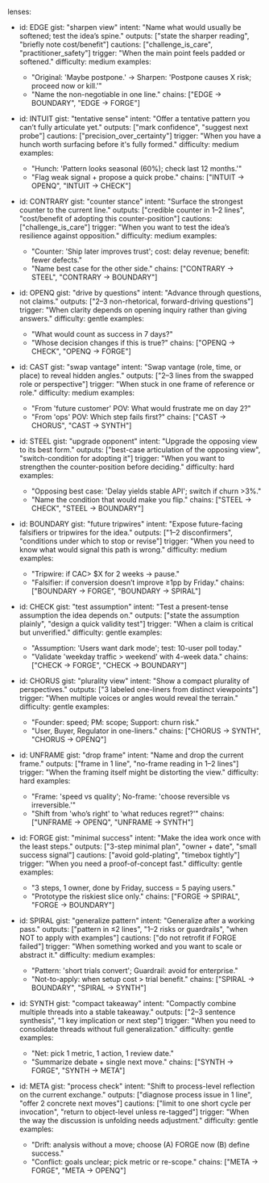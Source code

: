 lenses:
  - id: EDGE
    gist: "sharpen view"
    intent: "Name what would usually be softened; test the idea’s spine."
    outputs: ["state the sharper reading", "briefly note cost/benefit"]
    cautions: ["challenge_is_care", "practitioner_safety"]
    trigger: "When the main point feels padded or softened."
    difficulty: medium
    examples:
      - "Original: 'Maybe postpone.' → Sharpen: 'Postpone causes X risk; proceed now or kill.'"
      - "Name the non-negotiable in one line."
    chains: ["EDGE → BOUNDARY", "EDGE → FORGE"]

  - id: INTUIT
    gist: "tentative sense"
    intent: "Offer a tentative pattern you can’t fully articulate yet."
    outputs: ["mark confidence", "suggest next probe"]
    cautions: ["precision_over_certainty"]
    trigger: "When you have a hunch worth surfacing before it's fully formed."
    difficulty: medium
    examples:
      - "Hunch: 'Pattern looks seasonal (60%); check last 12 months.'"
      - "Flag weak signal + propose a quick probe."
    chains: ["INTUIT → OPENQ", "INTUIT → CHECK"]

  - id: CONTRARY
    gist: "counter stance"
    intent: "Surface the strongest counter to the current line."
    outputs: ["credible counter in 1–2 lines", "cost/benefit of adopting this counter-position"]
    cautions: ["challenge_is_care"]
    trigger: "When you want to test the idea’s resilience against opposition."
    difficulty: medium
    examples:
      - "Counter: 'Ship later improves trust'; cost: delay revenue; benefit: fewer defects."
      - "Name best case for the other side."
    chains: ["CONTRARY → STEEL", "CONTRARY → BOUNDARY"]

  - id: OPENQ
    gist: "drive by questions"
    intent: "Advance through questions, not claims."
    outputs: ["2–3 non-rhetorical, forward-driving questions"]
    trigger: "When clarity depends on opening inquiry rather than giving answers."
    difficulty: gentle
    examples:
      - "What would count as success in 7 days?"
      - "Whose decision changes if this is true?"
    chains: ["OPENQ → CHECK", "OPENQ → FORGE"]

  - id: CAST
    gist: "swap vantage"
    intent: "Swap vantage (role, time, or place) to reveal hidden angles."
    outputs: ["2–3 lines from the swapped role or perspective"]
    trigger: "When stuck in one frame of reference or role."
    difficulty: medium
    examples:
      - "From 'future customer' POV: What would frustrate me on day 2?"
      - "From 'ops' POV: Which step fails first?"
    chains: ["CAST → CHORUS", "CAST → SYNTH"]

  - id: STEEL
    gist: "upgrade opponent"
    intent: "Upgrade the opposing view to its best form."
    outputs: ["best-case articulation of the opposing view", "switch-condition for adopting it"]
    trigger: "When you want to strengthen the counter-position before deciding."
    difficulty: hard
    examples:
      - "Opposing best case: 'Delay yields stable API'; switch if churn >3%."
      - "Name the condition that would make you flip."
    chains: ["STEEL → CHECK", "STEEL → BOUNDARY"]

  - id: BOUNDARY
    gist: "future tripwires"
    intent: "Expose future-facing falsifiers or tripwires for the idea."
    outputs: ["1–2 disconfirmers", "conditions under which to stop or revise"]
    trigger: "When you need to know what would signal this path is wrong."
    difficulty: medium
    examples:
      - "Tripwire: if CAC> $X for 2 weeks → pause."
      - "Falsifier: if conversion doesn’t improve ≥1pp by Friday."
    chains: ["BOUNDARY → FORGE", "BOUNDARY → SPIRAL"]

  - id: CHECK
    gist: "test assumption"
    intent: "Test a present-tense assumption the idea depends on."
    outputs: ["state the assumption plainly", "design a quick validity test"]
    trigger: "When a claim is critical but unverified."
    difficulty: gentle
    examples:
      - "Assumption: 'Users want dark mode'; test: 10-user poll today."
      - "Validate 'weekday traffic > weekend' with 4-week data."
    chains: ["CHECK → FORGE", "CHECK → BOUNDARY"]

  - id: CHORUS
    gist: "plurality view"
    intent: "Show a compact plurality of perspectives."
    outputs: ["3 labeled one-liners from distinct viewpoints"]
    trigger: "When multiple voices or angles would reveal the terrain."
    difficulty: gentle
    examples:
      - "Founder: speed; PM: scope; Support: churn risk."
      - "User, Buyer, Regulator in one-liners."
    chains: ["CHORUS → SYNTH", "CHORUS → OPENQ"]

  - id: UNFRAME
    gist: "drop frame"
    intent: "Name and drop the current frame."
    outputs: ["frame in 1 line", "no-frame reading in 1–2 lines"]
    trigger: "When the framing itself might be distorting the view."
    difficulty: hard
    examples:
      - "Frame: 'speed vs quality'; No-frame: 'choose reversible vs irreversible.'"
      - "Shift from 'who’s right' to 'what reduces regret?'"
    chains: ["UNFRAME → OPENQ", "UNFRAME → SYNTH"]

  - id: FORGE
    gist: "minimal success"
    intent: "Make the idea work once with the least steps."
    outputs: ["3-step minimal plan", "owner + date", "small success signal"]
    cautions: ["avoid gold-plating", "timebox tightly"]
    trigger: "When you need a proof-of-concept fast."
    difficulty: gentle
    examples:
      - "3 steps, 1 owner, done by Friday, success = 5 paying users."
      - "Prototype the riskiest slice only."
    chains: ["FORGE → SPIRAL", "FORGE → BOUNDARY"]

  - id: SPIRAL
    gist: "generalize pattern"
    intent: "Generalize after a working pass."
    outputs: ["pattern in ≤2 lines", "1–2 risks or guardrails", "when NOT to apply with examples"]
    cautions: ["do not retrofit if FORGE failed"]
    trigger: "When something worked and you want to scale or abstract it."
    difficulty: medium
    examples:
      - "Pattern: 'short trials convert'; Guardrail: avoid for enterprise."
      - "Not-to-apply: when setup cost > trial benefit."
    chains: ["SPIRAL → BOUNDARY", "SPIRAL → SYNTH"]

  - id: SYNTH
    gist: "compact takeaway"
    intent: "Compactly combine multiple threads into a stable takeaway."
    outputs: ["2–3 sentence synthesis", "1 key implication or next step"]
    trigger: "When you need to consolidate threads without full generalization."
    difficulty: gentle
    examples:
      - "Net: pick 1 metric, 1 action, 1 review date."
      - "Summarize debate + single next move."
    chains: ["SYNTH → FORGE", "SYNTH → META"]

  - id: META
    gist: "process check"
    intent: "Shift to process-level reflection on the current exchange."
    outputs: ["diagnose process issue in 1 line", "offer 2 concrete next moves"]
    cautions: ["limit to one short cycle per invocation", "return to object-level unless re-tagged"]
    trigger: "When the way the discussion is unfolding needs adjustment."
    difficulty: gentle
    examples:
      - "Drift: analysis without a move; choose (A) FORGE now (B) define success."
      - "Conflict: goals unclear; pick metric or re-scope."
    chains: ["META → FORGE", "META → OPENQ"]
